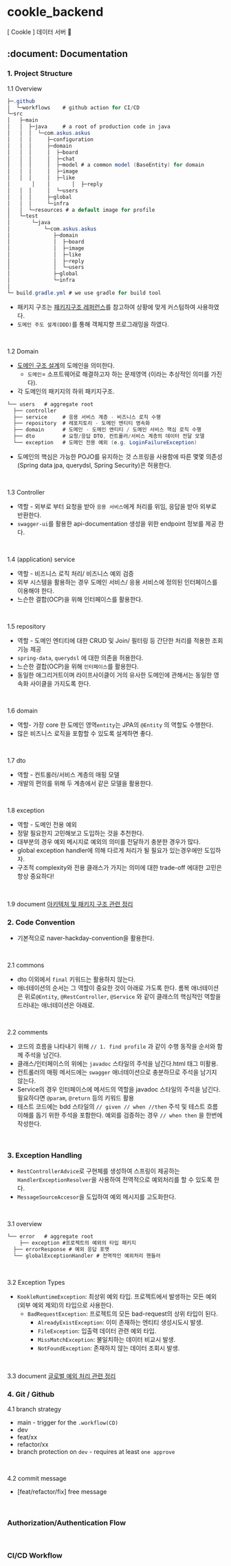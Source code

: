# cookle_backend
[ Cookle ] 데이터 서버 🧐

## :document: Documentation

### 1. Project Structure

1.1 Overview
```java
├─.github
│  └─workflows    # github action for CI/CD
└─src             
│   ├─main
│   │  ├─java     # a root of production code in java
│   │  │  └─com.askus.askus
│   │  │     ├─configuration
│   │  │     ├─domain
│   │  │     │  ├─board
│   │  │     │  ├─chat
│   │  │     │  ├─model # a common model (BaseEntity) for domain 
│   │  │     │  ├─image
│   │  │     │  ├─like
│		│	 │		 │	├─reply
│   │  │     │  └─users
│   │  │     ├─global
│   │  │     └─infra
│   │  └─resources # a default image for profile
│   └─test
│       └─java
│           └─com.askus.askus
│              ├─domain
│              │  ├─board
│              │  ├─image
│              │  ├─like
│              │  ├─reply
│              │  └─users
│              ├─global
│              └─infra
│
└─ build.gradle.yml # we use gradle for build tool
```
- 패키지 구조는 [패키지구조 레퍼런스](https://cheese10yun.github.io/spring-guide-directory/#-7)를 참고하여 상황에 맞게 커스텀하여 사용하였다.
- `도메인 주도 설계(DDD)`를 통해 객체지향 프로그래밍을 하였다.
<br>

1.2 Domain
- [도메인 구조 설계](https://ko.wikipedia.org/wiki/%EB%8F%84%EB%A9%94%EC%9D%B8_%EC%A3%BC%EB%8F%84_%EC%84%A4%EA%B3%84)의 도메인을 의미한다.
    - `도메인`= 소프트웨어로 해결하고자 하는 문제영역 (이라는 추상적인 의미를 가진다).
- 각 도메인의 패키지의 하위 패키지구조.
```java
└── users   # aggregate root
  ├── controller  
  ├── service     # 응용 서비스 계층 - 비즈니스 로직 수행
  ├── repository  # 레포지토리 - 도메인 엔티티 영속화
  ├── domain      # 도메인 - 도메인 엔티티 / 도메인 서비스 핵심 로직 수행
  ├── dto         # 요청/응답 DTO, 컨트롤러/서비스 계층의 데이터 전달 모델
  └── exception   # 도메인 전용 예외 (e.g. LoginFailureException)
```
- 도메인의 핵심은 가능한 POJO를 유지하는 것 스프링을 사용함에 따른 몇몇 의존성(Spring data jpa, querydsl, Spring Security)은 허용한다.
<br>

1.3 Controller
- 역할 - 외부로 부터 요청을 받아 `응용 서비스`에게 처리를 위임, 응답을 받아 외부로 반환한다.
- `swagger-ui`를 활용한 api-documentation 생성을 위한 endpoint 정보를 제공 한다.
<br>

1.4 (application) service
- 역할 - 비즈니스 로직 처리/ 비즈니스 예외 검증
- 외부 시스템을 활용하는 경우 도메인 서비스/ 응용 서비스에 정의된 인터페이스를 이용해야 한다.
- 느슨한 결합(OCP)을 위해 인터페이스를 활용한다.
<br>

1.5 repository
- 역할 - 도메인 엔티티에 대한 CRUD 및 Join/ 필터링 등 간단한 처리를 적용한 조회 기능 제공
- `spring-data`, `querydsl` 에 대한 의존을 허용한다.
- 느슨한 결합(OCP)을 위해 `인터페이스`를 활용한다.
- 동일한 애그리거트이며 라이프사이클이 거의 유사한 도메인에 관해서는 동일한 영속화 사이클을 가지도록 한다.
<br>

1.6 domain
- 역할- 가장 core 한 도메인 영역`entity`는 JPA의 `@Entity` 의 역할도 수행한다.
- 많은 비즈니스 로직을 포함할 수 있도록 설계하면 좋다.
<br>

1.7 dto
- 역할 - 컨트롤러/서비스 계층의 매핑 모델
- 개발의 편의를 위해 두 계층에서 같은 모델을 활용한다.
<br>

1.8 exception
- 역할 - 도메인 전용 예외
- 정말 필요한지 고민해보고 도입하는 것을 추천한다.
- 대부분의 경우 예외 메시지로 예외의 의미를 전달하기 충분한 경우가 많다.
- global exception handler에 의해 다르게 처리가 될 필요가 있는경우에만 도입하자.
- 구조적 complexity와 전용 클래스가 가지는 의미에 대한 trade-off 에대한 고민은 항상 중요하다!
<br>

1.9 document
[아키텍처 및 패키지 구조 관련 정리](https://hgene.notion.site/456373c3576945c4a7555703c8eae572)
<br>

### 2. Code Convention
- 기본적으로 naver-hackday-convention을 활용한다.
<br>

2.1 commons
- dto 이외에서 `final` 키워드는 활용하지 않는다.
- 애너테이션의 순서는 그 역할이 중요한 것이 아래로 가도록 한다. 롬복 애너테이션은 위로`@Entity`, `@RestController`, `@Service` 와 같이 클래스의 핵심적인 역할을 드러내는 애너테이션은 아래로.
<br>

2.2 comments
- 코드의 흐름을 나타내기 위해 `// 1. find profile` 과 같이 수행 동작을 순서와 함께 주석을 남긴다.
- 클래스/인터페이스의 위에는 `javadoc` 스타일의 주석을 남긴다.html 태그 미활용.
- 컨트롤러의 매핑 메서드에는 `swagger` 애너테이션으로 충분하므로 주석을 남기지 않는다.
- Service의 경우 인터페이스에 메서드의 역할을 javadoc 스타일의 주석을 남긴다.필요하다면 `@param`, `@return` 등의 키워드 활용
- 테스트 코드에는 bdd 스타일의 `// given // when //then` 주석 및 테스트 흐름 이해를 돕기 위한 주석을 포함한다. 예외를 검증하는 경우 `// when then` 을 한번에 작성한다.
<br>

### 3. Exception Handling
- `RestControllerAdvice`로 구현체를 생성하여 스프링이 제공하는 `HandlerExceptionResolver`을 사용하여 전역적으로 예외처리를 할 수 있도록 한다.
- `MessageSourceAccesor`을 도입하여 예외 메시지를 고도화한다.
<br>

3.1 overview
```java
└── error   # aggregate root
	├── exception #프로젝트의 예외의 타입 패키지
  ├── errorResponse # 예외 응답 포맷
  └── globalExceptionHandler # 전역적인 예외처리 핸들러
```
<br>

3.2 Exception Types
- `KookleRuntimeException`: 최상위 예외 타입. 프로젝트에서 발생하는 모든 예외(외부 예외 제외)의 타입으로 사용한다.
    - `BadRequestException`: 프로젝트의 모든 bad-request의 상위 타입이 된다.
        - `AlreadyExistException`: 이미 존재하는 엔티티 생성시도시 발생.
        - `FileException`: 입출력 데이터 관련 예외 타입.
        - `MissMatchException`: 불일치하는 데이터 비교시 발생.
        - `NotFoundException`: 존재하지 않는 데이터 조회시 발생.
<br>

3.3 document
[글로벌 예외 처리 관련 정리](https://hgene.notion.site/ce085861c5e34a47a93569d6e2951084)
<br>

### 4. Git / Github
4.1 branch strategy
- main - trigger for the `.workflow(CD)`
- dev
- feat/xx
- refactor/xx
- branch protection on `dev` - requires at least `one approve`
<br>

4.2 commit message
- [feat/refactor/fix] free message
<br>

### Authorization/Authentication Flow
<br>

### CI/CD Workflow
<br>

